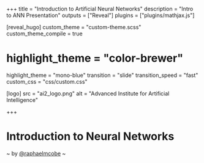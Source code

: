 +++
title = "Introduction to Artificial Neural Networks"
description = "Intro to ANN Presentation"
outputs = ["Reveal"]
plugins = ["plugins/mathjax.js"]

[reveal_hugo]
custom_theme = "custom-theme.scss"
custom_theme_compile = true
# highlight_theme = "color-brewer"
highlight_theme = "mono-blue"
transition = "slide"
transition_speed = "fast"
custom_css = "css/custom.css" 

[logo]
src = "ai2_logo.png"
alt = "Advanced Institute for Artificial Intelligence"


+++

# Introduction to Neural Networks 

~ by [@raphaelmcobe](mailto:cobe@advancedinstitute.ai) ~
